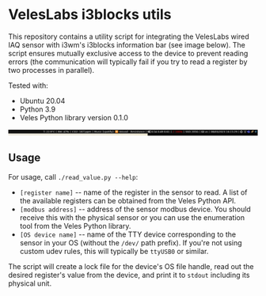 # VelesLabs i3blocks utils

This repository contains a utility script for integrating the VelesLabs wired IAQ sensor with i3wm's i3blocks information bar (see image below).
The script ensures mutually exclusive access to the device to prevent reading errors (the communication will typically fail if you try to read a register by two processes in parallel).

Tested with:
 * Ubuntu 20.04
 * Python 3.9
 * Veles Python library version 0.1.0

![i3blocks_screenshot](i3blocks_screenshot.png)

## Usage

For usage, call `./read_value.py --help`:
  * `[register name]` -- name of the register in the sensor to read. A list of the available registers can be obtained from the Veles Python API.
  * `[modbus address]` -- address of the sensor modbus device. You should receive this with the physical sensor or you can use the enumeration tool from the Veles Python library.
  * `[OS device name]` -- name of the TTY device corresponding to the sensor in your OS (without the `/dev/` path prefix). If you're not using custom udev rules, this will typically be `ttyUSB0` or similar.

The script will create a lock file for the device's OS file handle, read out the desired register's value from the device, and print it to `stdout` including its physical unit.
